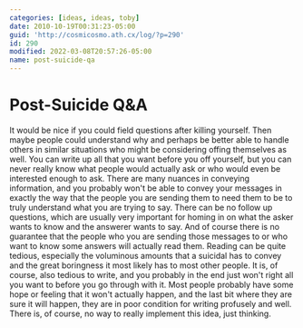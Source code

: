 ```yaml
---
categories: [ideas, ideas, toby]
date: 2010-10-19T00:31:23-05:00
guid: 'http://cosmicosmo.ath.cx/log/?p=290'
id: 290
modified: 2022-03-08T20:57:26-05:00
name: post-suicide-qa
---
```


Post-Suicide Q&A
================

It would be nice if you could field questions after killing yourself.  Then maybe people could understand why and perhaps be better able to handle others in similar situations who might be considering offing themselves as well.  You can write up all that you want before you off yourself, but you can never really know what people would actually ask or who would even be interested enough to ask.  There are many nuances in conveying information, and you probably won't be able to convey your messages in exactly the way that the people you are sending them to need them to be to truly understand what you are trying to say.  There can be no follow up questions, which are usually very important for homing in on what the asker wants to know and the answerer wants to say.  And of course there is no guarantee that the people who you are sending those messages to or who want to know some answers will actually read them.  Reading can be quite tedious, especially the voluminous amounts that a suicidal has to convey and the great boringness it most likely has to most other people.  It is, of course, also tedious to write, and you probably in the end just won't right all you want to before you go through with it.  Most people probably have some hope or feeling that it won't actually happen, and the last bit where they are sure it will happen, they are in poor condition for writing profusely and well.  There is, of course, no way to really implement this idea, just thinking.
